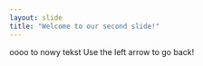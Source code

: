```yaml
---
layout: slide
title: "Welcome to our second slide!"
---
```

oooo to nowy tekst
Use the left arrow to go back!
